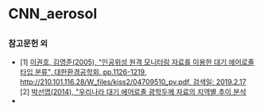 # CNN_aerosol
## 

### 참고문헌 외
- [1] [이권호, 김영준(2005), "인공위성 원격 모니터링 자료를 이용한 대기 에어로졸 타입 분류", 대한환경공학회, pp.1126-1219, http://210.101.116.28/W_files/kiss2/04709510_pv.pdf, 검색일: 2019.2.17](http://210.101.116.28/W_files/kiss2/04709510_pv.pdf)   
  [2] [박선엽(2014), "우리나라 대기 에어로졸 광학두께 자료의 지역별 추이 분석]()
-  
